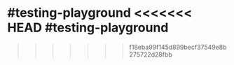 #testing-playground
<<<<<<< HEAD
#testing-playground
=======
>>>>>>> f18eba99f145d899becf37549e8b275722d28fbb
